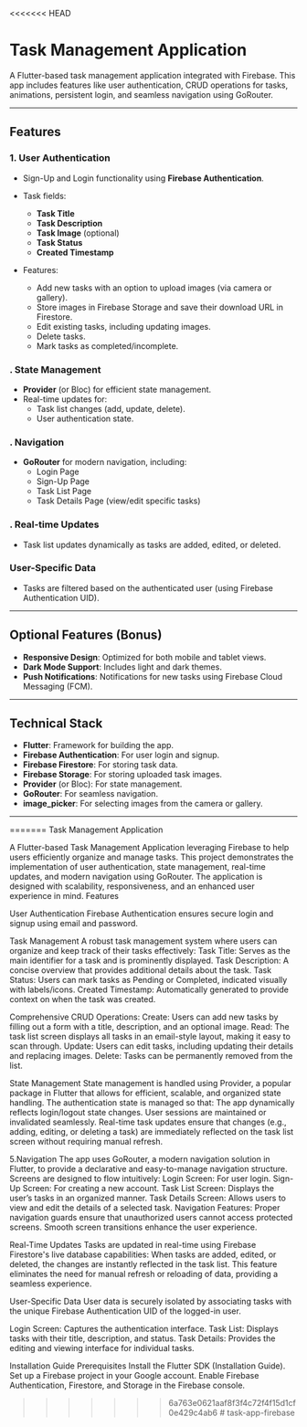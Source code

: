 <<<<<<< HEAD
# Task Management Application

A Flutter-based task management application integrated with Firebase. This app includes features like user authentication, CRUD operations for tasks, animations, persistent login, and seamless navigation using GoRouter.

---

## Features

### 1. User Authentication
- Sign-Up and Login functionality using **Firebase Authentication**.



- Task fields:
  - **Task Title**
  - **Task Description**
  - **Task Image** (optional)
  - **Task Status**
  - **Created Timestamp**
- Features:
  - Add new tasks with an option to upload images (via camera or gallery).
  - Store images in Firebase Storage and save their download URL in Firestore.
  - Edit existing tasks, including updating images.
  - Delete tasks.
  - Mark tasks as completed/incomplete.

### . State Management
- **Provider** (or Bloc) for efficient state management.
- Real-time updates for:
  - Task list changes (add, update, delete).
  - User authentication state.

### . Navigation
- **GoRouter** for modern navigation, including:
  - Login Page
  - Sign-Up Page
  - Task List Page
  - Task Details Page (view/edit specific tasks)



### . Real-time Updates
- Task list updates dynamically as tasks are added, edited, or deleted.

###  User-Specific Data
- Tasks are filtered based on the authenticated user (using Firebase Authentication UID).

---

## Optional Features (Bonus)
- **Responsive Design**: Optimized for both mobile and tablet views.
- **Dark Mode Support**: Includes light and dark themes.
- **Push Notifications**: Notifications for new tasks using Firebase Cloud Messaging (FCM).

---

## Technical Stack

- **Flutter**: Framework for building the app.
- **Firebase Authentication**: For user login and signup.
- **Firebase Firestore**: For storing task data.
- **Firebase Storage**: For storing uploaded task images.
- **Provider** (or Bloc): For state management.
- **GoRouter**: For seamless navigation.
- **image_picker**: For selecting images from the camera or gallery.

---

=======
Task Management Application

A Flutter-based Task Management Application leveraging Firebase to help users efficiently organize and manage tasks. This project demonstrates the implementation of user authentication, state management, real-time updates, and modern navigation using GoRouter. The application is designed with scalability, responsiveness, and an enhanced user experience in mind. Features

User Authentication Firebase Authentication ensures secure login and signup using email and password.

Task Management A robust task management system where users can organize and keep track of their tasks effectively: Task Title: Serves as the main identifier for a task and is prominently displayed. Task Description: A concise overview that provides additional details about the task. Task Status: Users can mark tasks as Pending or Completed, indicated visually with labels/icons. Created Timestamp: Automatically generated to provide context on when the task was created.

Comprehensive CRUD Operations: Create: Users can add new tasks by filling out a form with a title, description, and an optional image. Read: The task list screen displays all tasks in an email-style layout, making it easy to scan through. Update: Users can edit tasks, including updating their details and replacing images. Delete: Tasks can be permanently removed from the list.

State Management State management is handled using Provider, a popular package in Flutter that allows for efficient, scalable, and organized state handling. The authentication state is managed so that: The app dynamically reflects login/logout state changes. User sessions are maintained or invalidated seamlessly. Real-time task updates ensure that changes (e.g., adding, editing, or deleting a task) are immediately reflected on the task list screen without requiring manual refresh.

5.Navigation The app uses GoRouter, a modern navigation solution in Flutter, to provide a declarative and easy-to-manage navigation structure. Screens are designed to flow intuitively: Login Screen: For user login. Sign-Up Screen: For creating a new account. Task List Screen: Displays the user’s tasks in an organized manner. Task Details Screen: Allows users to view and edit the details of a selected task. Navigation Features: Proper navigation guards ensure that unauthorized users cannot access protected screens. Smooth screen transitions enhance the user experience.

Real-Time Updates Tasks are updated in real-time using Firebase Firestore's live database capabilities: When tasks are added, edited, or deleted, the changes are instantly reflected in the task list. This feature eliminates the need for manual refresh or reloading of data, providing a seamless experience.

User-Specific Data User data is securely isolated by associating tasks with the unique Firebase Authentication UID of the logged-in user.

Login Screen: Captures the authentication interface. Task List: Displays tasks with their title, description, and status. Task Details: Provides the editing and viewing interface for individual tasks.

Installation Guide Prerequisites Install the Flutter SDK (Installation Guide). Set up a Firebase project in your Google account. Enable Firebase Authentication, Firestore, and Storage in the Firebase console.
>>>>>>> 6a763e0621aaf8f3f4c72f4f15d1cf0e429c4ab6
#   t a s k - a p p - f i r e b a s e  
 